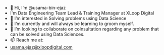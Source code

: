 - 👋 Hi, I’m @usama-bin-ejaz
- I'm Data Engineering Team Lead & Training Manager at XLoop Digital
- 👀 I’m interested in Solving problems using Data Science
- 🌱 I’m currently and will always be learning to groom myself.
- 💞️ I’m looking to collaborate on colnsultation regarding any problem that can be solved using Data Sciences.
- 📫 Reach me at:
- usama.ejaz@xloopdigital.com

<!---
usama-ejaz-xloop/usama-ejaz-xloop is a ✨ special ✨ repository because its `README.md` (this file) appears on your GitHub profile.
You can click the Preview link to take a look at your changes.
--->
